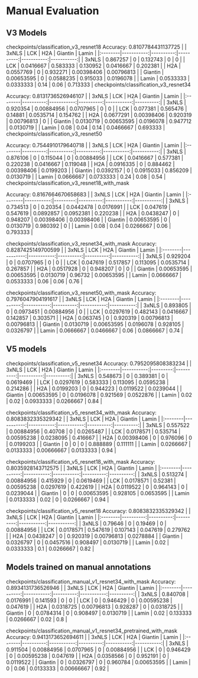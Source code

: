 # Manual Evaluation

## V3 Models

checkpoints/classification_v3_resnet18
Accuracy: 0.8107784431137725
|         |      3xNLS |       LCK |       H2A |    Giantin |      Lamin |
|:--------|-----------:|----------:|----------:|-----------:|-----------:|
| 3xNLS   | 0.867257   | 0         | 0.132743  | 0          | 0          |
| LCK     | 0.0416667  | 0.583333  | 0.130952  | 0.0416667  | 0.202381   |
| H2A     | 0.0557769  | 0         | 0.932271  | 0.00398406 | 0.00796813 |
| Giantin | 0.00653595 | 0         | 0.0588235 | 0.915033   | 0.0196078  |
| Lamin   | 0.0533333  | 0.0333333 | 0.14      | 0.06       | 0.713333   |
checkpoints/classification_v3_resnet34

Accuracy: 0.8131736526946107
|         |     3xNLS |        LCK |       H2A |    Giantin |     Lamin |
|:--------|----------:|-----------:|----------:|-----------:|----------:|
| 3xNLS   | 0.920354  | 0.00884956 | 0.0707965 | 0          | 0         |
| LCK     | 0.077381  | 0.565476   | 0.14881   | 0.0535714  | 0.154762  |
| H2A     | 0.0677291 | 0.00398406 | 0.920319  | 0.00796813 | 0         |
| Giantin | 0.0130719 | 0.00653595 | 0.0196078 | 0.947712   | 0.0130719 |
| Lamin   | 0.08      | 0.04       | 0.14      | 0.0466667  | 0.693333  |
checkpoints/classification_v3_resnet50

Accuracy: 0.7544910179640718
|         |     3xNLS |       LCK |       H2A |    Giantin |      Lamin |
|:--------|----------:|----------:|----------:|-----------:|-----------:|
| 3xNLS   | 0.876106  | 0         | 0.115044  | 0          | 0.00884956 |
| LCK     | 0.0416667 | 0.577381  | 0.220238  | 0.0416667  | 0.119048   |
| H2A     | 0.0916335 | 0         | 0.884462  | 0.00398406 | 0.0199203  |
| Giantin | 0.0392157 | 0         | 0.0915033 | 0.856209   | 0.0130719  |
| Lamin   | 0.0666667 | 0.0733333 | 0.24      | 0.08       | 0.54       |
checkpoints/classification_v3_resnet18_with_mask

Accuracy: 0.8167664670658683
|         |      3xNLS |      LCK |       H2A |    Giantin |      Lamin |
|:--------|-----------:|---------:|----------:|-----------:|-----------:|
| 3xNLS   | 0.734513   | 0        | 0.20354   | 0.0442478  | 0.0176991  |
| LCK     | 0.047619   | 0.547619 | 0.0892857 | 0.0952381  | 0.220238   |
| H2A     | 0.0438247  | 0        | 0.948207  | 0.00398406 | 0.00398406 |
| Giantin | 0.00653595 | 0        | 0.0130719 | 0.980392   | 0          |
| Lamin   | 0.08       | 0.04     | 0.0266667 | 0.06       | 0.793333   |

checkpoints/classification_v3_resnet34_with_mask
Accuracy: 0.8287425149700599
|         |      3xNLS |        LCK |       H2A |   Giantin |      Lamin |
|:--------|-----------:|-----------:|----------:|----------:|-----------:|
| 3xNLS   | 0.929204   | 0          | 0.0707965 | 0         | 0          |
| LCK     | 0.047619   | 0.517857   | 0.113095  | 0.0535714 | 0.267857   |
| H2A     | 0.0517928  | 0          | 0.948207  | 0         | 0          |
| Giantin | 0.00653595 | 0.00653595 | 0.0130719 | 0.96732   | 0.00653595 |
| Lamin   | 0.0666667  | 0.0533333  | 0.06      | 0.06      | 0.76       |

checkpoints/classification_v3_resnet50_with_mask
Accuracy: 0.7976047904191617
|         |     3xNLS |        LCK |       H2A |    Giantin |      Lamin |
|:--------|----------:|-----------:|----------:|-----------:|-----------:|
| 3xNLS   | 0.893805  | 0          | 0.0973451 | 0.00884956 | 0          |
| LCK     | 0.0297619 | 0.482143   | 0.0416667 | 0.142857   | 0.303571   |
| H2A     | 0.063745  | 0          | 0.920319  | 0.00796813 | 0.00796813 |
| Giantin | 0.0130719 | 0.00653595 | 0.0196078 | 0.928105   | 0.0326797  |
| Lamin   | 0.0666667 | 0.0466667  | 0.06      | 0.0866667  | 0.74       |


## V5 models

checkpoints/classification_v5_resnet34
Accuracy: 0.7952095808383234
|         |      3xNLS |      LCK |       H2A |   Giantin |     Lamin |
|:--------|-----------:|---------:|----------:|----------:|----------:|
| 3xNLS   | 0.548673   | 0        | 0.389381  | 0         | 0.0619469 |
| LCK     | 0.0297619  | 0.583333 | 0.113095  | 0.0595238 | 0.214286  |
| H2A     | 0.0199203  | 0        | 0.944223  | 0.0119522 | 0.0239044 |
| Giantin | 0.00653595 | 0        | 0.0196078 | 0.921569  | 0.0522876 |
| Lamin   | 0.02       | 0.02     | 0.0933333 | 0.0266667 | 0.84      |

checkpoints/classification_v5_resnet34_with_mask
Accuracy: 0.8083832335329342
|         |      3xNLS |        LCK |        H2A |   Giantin |     Lamin |
|:--------|-----------:|-----------:|-----------:|----------:|----------:|
| 3xNLS   | 0.557522   | 0.00884956 | 0.40708    | 0         | 0.0265487 |
| LCK     | 0.0178571  | 0.535714   | 0.00595238 | 0.0238095 | 0.416667  |
| H2A     | 0.00398406 | 0          | 0.976096   | 0         | 0.0199203 |
| Giantin | 0          | 0          | 0          | 0.888889  | 0.111111  |
| Lamin   | 0.0266667  | 0.0133333  | 0.00666667 | 0.0133333 | 0.94      |

checkpoints/classification_v5_resnet18_with_mask
Accuracy: 0.8035928143712575
|         |     3xNLS |        LCK |        H2A |   Giantin |     Lamin |
|:--------|----------:|-----------:|-----------:|----------:|----------:|
| 3xNLS   | 0.513274  | 0.00884956 | 0.415929   | 0         | 0.0619469 |
| LCK     | 0.0178571 | 0.52381    | 0.00595238 | 0.0297619 | 0.422619  |
| H2A     | 0.0119522 | 0          | 0.964143   | 0         | 0.0239044 |
| Giantin | 0         | 0          | 0.00653595 | 0.928105  | 0.0653595 |
| Lamin   | 0.0133333 | 0.02       | 0          | 0.0266667 | 0.94      |

checkpoints/classification_v5_resnet18
Accuracy: 0.8083832335329342
|         |     3xNLS |       LCK |       H2A |    Giantin |      Lamin |
|:--------|----------:|----------:|----------:|-----------:|-----------:|
| 3xNLS   | 0.79646   | 0         | 0.19469   | 0          | 0.00884956 |
| LCK     | 0.0178571 | 0.547619  | 0.107143  | 0.047619   | 0.279762   |
| H2A     | 0.0438247 | 0         | 0.920319  | 0.00796813 | 0.0278884  |
| Giantin | 0.0326797 | 0         | 0.0457516 | 0.908497   | 0.0130719  |
| Lamin   | 0.02      | 0.0333333 | 0.1       | 0.0266667  | 0.82       |


## Models trained on manual annotations

checkpoints/classification_manual_v1_resnet34_with_mask
Accuracy: 0.8934131736526946
|         |     3xNLS |        LCK |       H2A |    Giantin |     Lamin |
|:--------|----------:|-----------:|----------:|-----------:|----------:|
| 3xNLS   | 0.840708  | 0.0176991  | 0.141593  | 0          | 0         |
| LCK     | 0         | 0.946429   | 0         | 0.00595238 | 0.047619  |
| H2A     | 0.0318725 | 0.00796813 | 0.928287  | 0          | 0.0318725 |
| Giantin | 0         | 0.0784314  | 0         | 0.908497   | 0.0130719 |
| Lamin   | 0.02      | 0.133333   | 0.0266667 | 0.02       | 0.8       |

checkpoints/classification_manual_v1_resnet34_pretrained_with_mask
Accuracy: 0.9413173652694611
|         |     3xNLS |        LCK |       H2A |    Giantin |      Lamin |
|:--------|----------:|-----------:|----------:|-----------:|-----------:|
| 3xNLS   | 0.911504  | 0.00884956 | 0.0707965 | 0          | 0.00884956 |
| LCK     | 0         | 0.946429   | 0         | 0.00595238 | 0.047619   |
| H2A     | 0.0358566 | 0          | 0.952191  | 0          | 0.0119522  |
| Giantin | 0         | 0.0326797  | 0         | 0.960784   | 0.00653595 |
| Lamin   | 0         | 0.06       | 0.0133333 | 0.00666667 | 0.92       |

